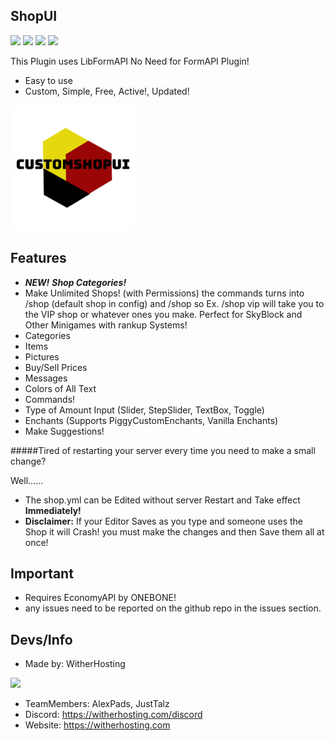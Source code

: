 ## ShopUI
[![](https://poggit.pmmp.io/shield.state/CustomShopUI)](https://poggit.pmmp.io/p/CustomShopUI)
[![](https://poggit.pmmp.io/shield.api/CustomShopUI)](https://poggit.pmmp.io/p/CustomShopUI)
[![](https://poggit.pmmp.io/shield.dl.total/CustomShopUI)](https://poggit.pmmp.io/p/CustomShopUI)
[![](https://poggit.pmmp.io/shield.dl/CustomShopUI)](https://poggit.pmmp.io/p/CustomShopUI)

This Plugin uses LibFormAPI No Need for FormAPI Plugin!
- Easy to use 
- Custom, Simple, Free, Active!, Updated!
<img src="https://github.com/AlexPads/ShopUI-FormAPI-Working/blob/master/icon.png?raw=true" width="200"/>

## Features

- ***NEW!***  ***Shop Categories!***
- Make Unlimited Shops! (with Permissions)
    the commands turns into /shop (default shop in config)
    and /shop <shopname> so Ex. /shop vip will take you to the VIP shop or whatever ones you make.
    Perfect for SkyBlock and Other Minigames with rankup Systems!
- Categories
- Items
- Pictures
- Buy/Sell Prices
- Messages
- Colors of All Text
- Commands!
- Type of Amount Input (Slider, StepSlider, TextBox, Toggle)
- Enchants (Supports PiggyCustomEnchants, Vanilla Enchants)
- Make Suggestions!

#####Tired of restarting your server every time you need to make a small change?

Well......

- The shop.yml can be Edited without server Restart and Take effect **Immediately!**
- **Disclaimer:** If your Editor Saves as you type and someone uses the Shop it will Crash! you must make the changes and then Save them all at once!


## Important
- Requires EconomyAPI by ONEBONE!
- any issues need to be reported on the github repo in the issues section.

## Devs/Info

- Made by: WitherHosting &nbsp; 

<img src="https://witherhosting.com/icons/WitherHostingGray.png" width="200"/>

- TeamMembers: AlexPads, JustTalz
- Discord: https://witherhosting.com/discord
- Website: https://witherhosting.com

